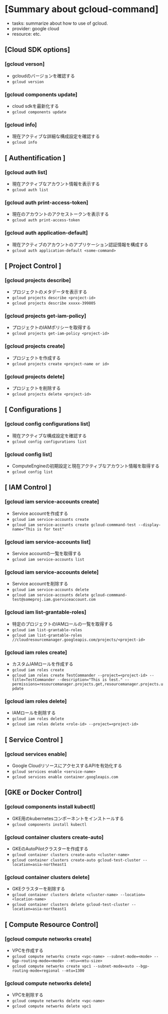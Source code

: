 # [Summary about gcloud-command]
 - tasks: summarize about how to use of gcloud.
 - provider: google cloud
 - resource: etc.

## [Cloud SDK options]
### [gcloud verson]
 - gcloudのバージョンを確認する
 - `gcloud version`

### [gcloud components update]
 - cloud sdkを最新化する
 - `gcloud components update`

### [gcloud info]
 - 現在アクティブな詳細な構成設定を確認する
 - `gcloud info`

## [ Authentification ]
### [gcloud auth list]
 - 現在アクティブなアカウント情報を表示する
 - `gcloud auth list`

### [gcloud auth print-access-token]
 - 現在のアカウントのアクセストークンを表示する
 - `gcloud auth print-access-token`

### [gcloud auth application-default]
 - 現在アクティブのアカウントのアプリケーション認証情報を構成する
 - `gcloud auth application-default <some-command>`

## [ Project Control ]
### [gcloud projects describe]
 - プロジェクトのメタデータを表示する
 - `gcloud projects describe <project-id>`
 - `gcloud projects describe xxxxx-399805`

### [gcloud projects get-iam-policy]
 - プロジェクトのIAMポリシーを取得する
 - `gcloud projects get-iam-policy <project-id>`

### [gcloud projects create]
 - プロジェクトを作成する
 - `gcloud projects create <project-name or id>`

### [gcloud projects delete]
 - プロジェクトを削除する
 - `gcloud projects delete <project-id>`

## [ Configurations ]
### [gcloud config configurations list]
 - 現在アクティブな構成設定を確認する
 - `gcloud config configurations list`

### [gcloud config list]
 - ComputeEngineの初期設定と現在アクティブなアカウント情報を取得する
 - `gcloud config list`

## [ IAM Control ]
### [gcloud iam service-accounts create]
 - Service accountを作成する
 - `gcloud iam service-accounts create`
 - `gcloud iam service-accounts create gcloud-commmand-test --display-name="This is for test"`

### [gcloud iam service-accounts list]
 - Service accountの一覧を取得する
 - `gcloud iam service-accounts list`

### [gcloud iam service-accounts delete]
 - Service accountを削除する
 - `gcloud iam service-accounts delete`
 - `gcloud iam service-accounts delete gcloud-commmand-test@someproj.iam.gserviceaccount.com`

### [gcloud iam list-grantable-roles]
 - 特定のプロジェクトのIAMロールの一覧を取得する
 - `gcloud iam list-grantable-roles`
 - `gcloud iam list-grantable-roles //cloudresourcemanager.googleapis.com/projects/<project-id>`

### [gcloud iam roles create]
 - カスタムIAMロールを作成する
 - `gcloud iam roles create`
 - `gcloud iam roles create TestCommander --project=<project-id> --title=TestCommander --description="This is test." --permissions=resourcemanager.projects.get,resourcemanager.projects.update`

### [gcloud iam roles delete]
 - IAMロールを削除する
 - `gcloud iam roles delete`
 - `gcloud iam roles delete <role-id> --project=<project-id>`

## [ Service Control ]
### [gcloud services enable]
 - Google CloudリソースにアクセスするAPIを有効化する
 - `gcloud services enable <service-name>`
 - `gcloud services enable container.googleapis.com`

## [GKE or Docker Control]
### [gcloud components install kubectl]
 - GKE用のkubernetesコンポーネントをインストールする
 - `gcloud components install kubectl`

### [gcloud container clusters create-auto]
 - GKEのAutoPilotクラスターを作成する
 - `gcloud container clusters create-auto <cluster-name>`
 - `gcloud container clusters create-auto gcloud-test-cluster --location=asia-northeast1`

### [gcloud container clusters delete]
 - GKEクラスターを削除する
 - `gcloud container clusters delete <cluster-name> --location=<location-name>`
 - `gcloud container clusters delete gcloud-test-cluster --location=asia-northeast1`

## [ Compute Resource Control]
### [gcloud compute networks create]
 - VPCを作成する
 - `gcloud compute networks create <vpc-name> --subnet-mode=<mode> --bgp-routing-mode=<mode> --mtu=<mtu-size>`
 - `gcloud compute networks create vpc1 --subnet-mode=auto --bgp-routing-mode=regional --mtu=1300`

### [gcloud compute networks delete]
 - VPCを削除する
 - `gcloud compute networks delete <vpc-name>`
 - `gcloud compute networks delete vpc1`